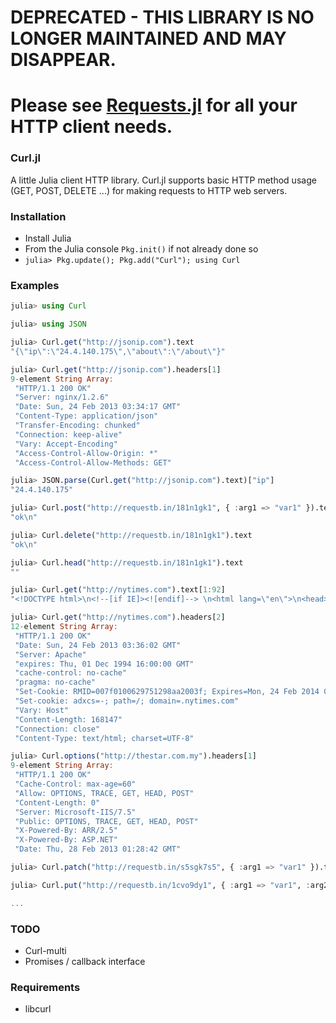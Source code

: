 # DEPRECATED - THIS LIBRARY IS NO LONGER MAINTAINED AND MAY DISAPPEAR.

# Please see [Requests.jl](http://github.com/loladiro/Requests.jl) for all your HTTP client needs.


### Curl.jl

A little Julia client HTTP library. Curl.jl supports basic HTTP method usage
(GET, POST, DELETE ...) for making requests to HTTP web servers.

### Installation

* Install Julia
* From the Julia console `Pkg.init()` if not already done so
* `julia> Pkg.update(); Pkg.add("Curl"); using Curl`

### Examples

  ```julia
  julia> using Curl

  julia> using JSON

  julia> Curl.get("http://jsonip.com").text
  "{\"ip\":\"24.4.140.175\",\"about\":\"/about\"}"

  julia> Curl.get("http://jsonip.com").headers[1]
  9-element String Array:
   "HTTP/1.1 200 OK"
   "Server: nginx/1.2.6"
   "Date: Sun, 24 Feb 2013 03:34:17 GMT"
   "Content-Type: application/json"
   "Transfer-Encoding: chunked"
   "Connection: keep-alive"
   "Vary: Accept-Encoding"
   "Access-Control-Allow-Origin: *"
   "Access-Control-Allow-Methods: GET"

  julia> JSON.parse(Curl.get("http://jsonip.com").text)["ip"]
  "24.4.140.175"

  julia> Curl.post("http://requestb.in/181n1gk1", { :arg1 => "var1" }).text
  "ok\n"

  julia> Curl.delete("http://requestb.in/181n1gk1").text
  "ok\n"

  julia> Curl.head("http://requestb.in/181n1gk1").text
  ""

  julia> Curl.get("http://nytimes.com").text[1:92]
  "<!DOCTYPE html>\n<!--[if IE]><![endif]--> \n<html lang=\"en\">\n<head>\n<title>The New York Times "

  julia> Curl.get("http://nytimes.com").headers[2]
  12-element String Array:
   "HTTP/1.1 200 OK"
   "Date: Sun, 24 Feb 2013 03:36:02 GMT"
   "Server: Apache"
   "expires: Thu, 01 Dec 1994 16:00:00 GMT"
   "cache-control: no-cache"
   "pragma: no-cache"
   "Set-Cookie: RMID=007f0100629751298aa2003f; Expires=Mon, 24 Feb 2014 03:36:02 GMT; Path=/; Domain=.nytimes.com;"
   "Set-cookie: adxcs=-; path=/; domain=.nytimes.com"
   "Vary: Host"
   "Content-Length: 168147"
   "Connection: close"
   "Content-Type: text/html; charset=UTF-8"

  julia> Curl.options("http://thestar.com.my").headers[1]
  9-element String Array:
   "HTTP/1.1 200 OK"
   "Cache-Control: max-age=60"
   "Allow: OPTIONS, TRACE, GET, HEAD, POST"
   "Content-Length: 0"
   "Server: Microsoft-IIS/7.5"
   "Public: OPTIONS, TRACE, GET, HEAD, POST"
   "X-Powered-By: ARR/2.5"
   "X-Powered-By: ASP.NET"
   "Date: Thu, 28 Feb 2013 01:28:42 GMT"

  julia> Curl.patch("http://requestb.in/s5sgk7s5", { :arg1 => "var1" }).text

  julia> Curl.put("http://requestb.in/1cvo9dy1", { :arg1 => "var1", :arg2 => "var2" }).text

  ...

  ```

### TODO

 * Curl-multi
 * Promises / callback interface

### Requirements

 * libcurl

